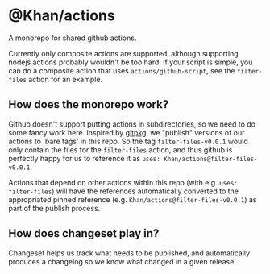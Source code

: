# @Khan/actions

A monorepo for shared github actions.

Currently only composite actions are supported, although supporting nodejs actions probably wouldn't be too hard. If your script is simple, you can do a composite action that uses `actions/github-script`, see the `filter-files` action for an example.

## How does the monorepo work?

Github doesn't support putting actions in subdirectories, so we need to do some fancy work here. Inspired by [gitpkg](https://github.com/ramasilveyra/gitpkg), we "publish" versions of our actions to 'bare tags' in this repo. So the tag `filter-files-v0.0.1` would only contain the files for the `filter-files` action, and thus github is perfectly happy for us to reference it as `uses: Khan/actions@filter-files-v0.0.1`.

Actions that depend on other actions within this repo (with e.g. `uses: filter-files`) will have the references automatically converted to the appropriated pinned reference (e.g. `Khan/actions@filter-files-v0.0.1`) as part of the publish process.

## How does changeset play in?

Changeset helps us track what needs to be published, and automatically produces a changelog so we know what changed in a given release.
